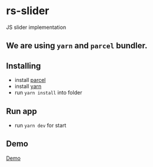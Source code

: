 # rs-slider
JS slider implementation

## We are using `yarn` and `parcel` bundler.

## Installing
- install [parcel](https://en.parceljs.org/)
- install [yarn](https://yarnpkg.com/lang/en/docs/install/#mac-stable)
- run `yarn install` into folder

## Run app
- run `yarn dev` for start

## Demo
[Demo](https://romanstrakhov.github.com/rs-slider/dist/)

